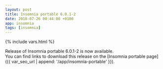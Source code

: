 ```yaml
---
layout: post
title: Insomnia portable 6.0.1-2
date: 2018-07-26 00:44:00 +0100
app: insomnia
tags: [insomnia]
---
```

{% include vars.html %}

Release of Insomnia portable 6.0.1-2 is now available.<br />
You can find links to download this release on the [Insomnia portable page]({{ var_seo_url | append: '/app/insomnia-portable' }}).